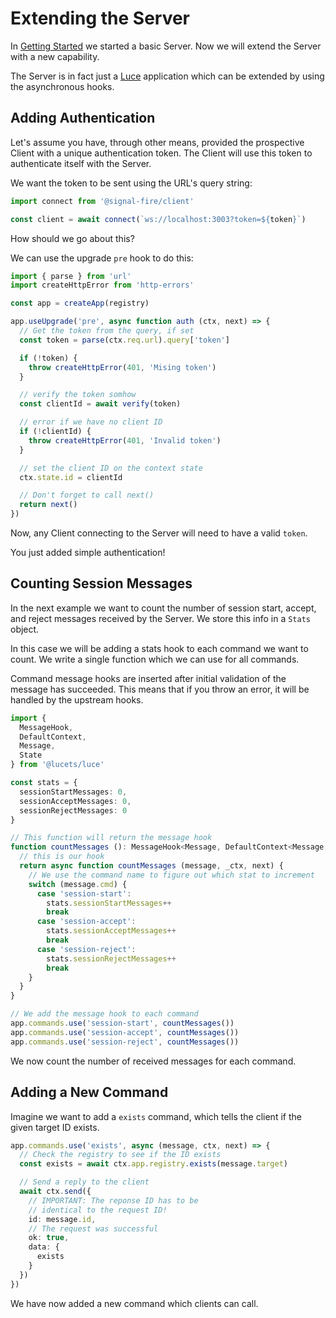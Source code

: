 # Extending the Server

In [Getting Started](./Getting-Started.md) we started
a basic Server. Now we will extend the Server with a new
capability.

The Server is in fact just a [Luce](https://github.com/lucets/luce) application
which can be extended by using the asynchronous hooks.

## Adding Authentication

Let's assume you have, through other means, provided
the prospective Client with a unique authentication
token. The Client will use this token to authenticate
itself with the Server.

We want the token to be sent using the URL's query string:

```typescript
import connect from '@signal-fire/client'

const client = await connect(`ws://localhost:3003?token=${token}`)
```

How should we go about this?

We can use the upgrade `pre` hook to do this:

```typescript
import { parse } from 'url'
import createHttpError from 'http-errors'

const app = createApp(registry)

app.useUpgrade('pre', async function auth (ctx, next) => {
  // Get the token from the query, if set
  const token = parse(ctx.req.url).query['token']

  if (!token) {
    throw createHttpError(401, 'Mising token')
  }

  // verify the token somhow
  const clientId = await verify(token)

  // error if we have no client ID
  if (!clientId) {
    throw createHttpError(401, 'Invalid token')
  }

  // set the client ID on the context state
  ctx.state.id = clientId

  // Don't forget to call next()
  return next()
})
```

Now, any Client connecting to the Server will need to
have a valid `token`.

You just added simple authentication!

## Counting Session Messages

In the next example we want to count the number of
session start, accept, and reject messages received
by the Server. We store this info in a `Stats` object.

In this case we will be adding a stats hook to each
command we want to count. We write a single function which
we can use for all commands.

Command message hooks are inserted after initial validation
of the message has succeeded. This means that if you throw
an error, it will be handled by the upstream hooks.

```typescript
import {
  MessageHook,
  DefaultContext,
  Message,
  State
} from '@lucets/luce'

const stats = {
  sessionStartMessages: 0,
  sessionAcceptMessages: 0,
  sessionRejectMessages: 0
}

// This function will return the message hook
function countMessages (): MessageHook<Message, DefaultContext<Message, State>> {
  // this is our hook
  return async function countMessages (message, _ctx, next) {
    // We use the command name to figure out which stat to increment
    switch (message.cmd) {
      case 'session-start':
        stats.sessionStartMessages++
        break
      case 'session-accept':
        stats.sessionAcceptMessages++
        break
      case 'session-reject':
        stats.sessionRejectMessages++
        break
    }
  }
}

// We add the message hook to each command
app.commands.use('session-start', countMessages())
app.commands.use('session-accept', countMessages())
app.commands.use('session-reject', countMessages())
```

We now count the number of received messages for each command.

## Adding a New Command

Imagine we want to add a `exists` command, which tells the
client if the given target ID exists.

```typescript
app.commands.use('exists', async (message, ctx, next) => {
  // Check the registry to see if the ID exists
  const exists = await ctx.app.registry.exists(message.target)

  // Send a reply to the client
  await ctx.send({
    // IMPORTANT: The reponse ID has to be
    // identical to the request ID!
    id: message.id,
    // The request was successful
    ok: true,
    data: {
      exists
    }
  })
})
```

We have now added a new command which clients can call.
